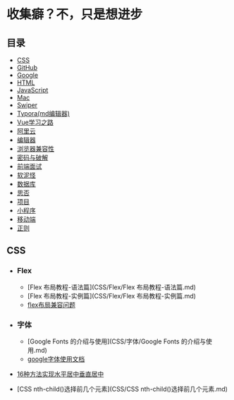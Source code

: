 # 收集癖？不，只是想进步

## 目录

- [CSS](#CSS)
- [GitHub](#GitHub)
- [Google](#Google)
- [HTML](#HTML)
- [JavaScript](#JavaScript)
- [Mac](#Mac)
- [Swiper](#Swiper)
- [Typora(md编辑器)](#Typora(md编辑器))
- [Vue学习之路](#Vue学习之路)
- [阿里云](#阿里云)
- [编辑器](#编辑器)
- [浏览器兼容性](#浏览器兼容性)
- [密码与破解](#密码与破解)
- [前端面试](#前端面试)
- [软泥怪](#软泥怪)
- [数据库](#数据库)
- [思否](#思否)
- [项目](#项目)
- [小程序](#小程序)
- [移动端](#移动端)
- [正则](#正则)

## CSS

* ### Flex
  
  * [Flex 布局教程-语法篇](CSS/Flex/Flex 布局教程-语法篇.md)
  * [Flex 布局教程-实例篇](CSS/Flex/Flex 布局教程-实例篇.md)
  * [flex布局兼容问题](CSS/Flex/flex布局兼容问题.md)
  
* ### 字体

  * [Google Fonts 的介绍与使用](CSS/字体/Google Fonts 的介绍与使用.md)
  * [google字体使用文档](CSS/字体/google字体使用文档.md)

* [16种方法实现水平居中垂直居中](CSS/16种方法实现水平居中垂直居中.md)

* [CSS nth-child()选择前几个元素](CSS/CSS nth-child()选择前几个元素.md)
